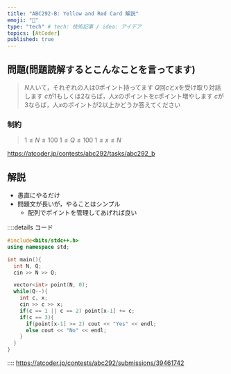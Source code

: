 ```yaml
---
title: "ABC292-B: Yellow and Red Card 解説"
emoji: "🔲"
type: "tech" # tech: 技術記事 / idea: アイデア
topics: [AtCoder]
published: true
---
```


## 問題(問題読解するとこんなことを言ってます)
> $N$人いて，それぞれの人は0ポイント持ってます
> $Q$回$c$と$x$を受け取り対話します
>   $c$が1もしくは2ならば，人$x$のポイントを$c$ポイント増やします
>   $c$が3ならば，人$x$のポイントが$2$以上かどうか答えてください

### 制約
> $1 \leq N \leq 100$
> $1 \leq Q \leq 100$
> $1 \leq x \leq N$

https://atcoder.jp/contests/abc292/tasks/abc292_b

## 解説
- 愚直にやるだけ
- 問題文が長いが，やることはシンプル
  - 配列でポイントを管理してあげれば良い

::::details コード
```cpp
#include<bits/stdc++.h>
using namespace std;

int main(){
  int N, Q;
  cin >> N >> Q;

  vector<int> point(N, 0);
  while(Q--){
    int c, x;
    cin >> c >> x;
    if(c == 1 || c == 2) point[x-1] += c;
    if(c == 3){
      if(point[x-1] >= 2) cout << "Yes" << endl;
      else cout << "No" << endl;
    }
  }
}
```
::::
https://atcoder.jp/contests/abc292/submissions/39461742
